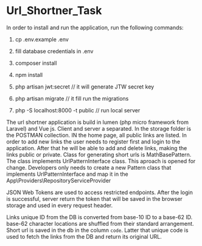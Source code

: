 # Url_Shortner_Task

In order to install and run the application, run the following commands:

1. cp .env.example .env

2. fill database credentials in .env

3. composer install

4. npm install 

5. php artisan jwt:secret // it will generate JTW secret key

6. php artisan migrate // it fill run the migrations

7. php -S localhost:8000 -t public // run local server

The url shortner application is build in lumen (php micro framework from Laravel) and Vue js. Client and server a separated.
In the storage folder is the POSTMAN collection. IN the home page, all public links are listed. In order to add new links the user needs to register first and login to the application. 
After that he will be able to add and delete links, making the links public or private. Class for generating short urls is MathBasePattern. The class implements UrlPatternInterface class. 
This aproach is opened for change. Developers only needs to create a new Pattern class that implements UrlPatternInterface and map it in the App\Providers\RepositoryServiceProvider

JSON Web Tokens are used to access restricted endpoints. After the login is successful, server return the token that will be saved in the browser storage and used in every request header.

Links unique ID from the DB is converted from base-10 ID to a base-62 ID. base-62 character locations are shuffled from their standard arrangement.
Short url is saved in the db in the column `code`. Latter that unique code is used to fetch the links from the DB and return its original URL.  
